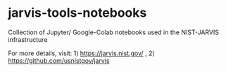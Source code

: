 # jarvis-tools-notebooks
Collection of Jupyter/ Google-Colab notebooks used in the NIST-JARVIS infrastructure

For more details, visit: 1) https://jarvis.nist.gov/ , 2) https://github.com/usnistgov/jarvis
